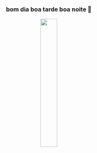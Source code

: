 ### <p align="center"> bom dia boa tarde boa noite 🐧 </p>

<p align="center" width="100%">
    <img width="30%" src="https://i.pinimg.com/originals/75/af/17/75af176df5cb964f5b5ed1ee7995b0a8.jpg">
</p>
